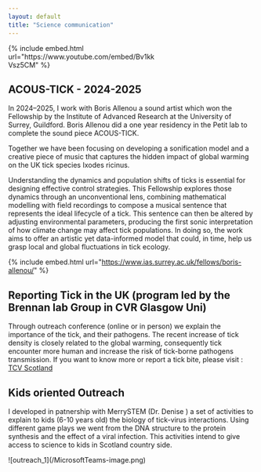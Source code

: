 ```yaml
---
layout: default
title: "Science communication"
---
```

<div style="width: 60%; height: 60%">
{% include embed.html url="https://www.youtube.com/embed/Bv1kkVsz5CM" %}
</div>

## ACOUS-TICK - 2024-2025
In 2024–2025, I work with Boris Allenou a sound artist which won the Fellowship by the Institute of Advanced Research at the University of Surrey, Guildford. Boris Allenou did a one year residency in the Petit lab to complete the sound piece ACOUS-TICK.

Together we have been focusing on developing a sonification model and a creative piece of music that captures the hidden impact of global warming on the UK tick species Ixodes ricinus.

Understanding the dynamics and population shifts of ticks is essential for designing effective control strategies. This Fellowship explores those dynamics through an unconventional lens, combining mathematical modelling with field recordings to compose a musical sentence that represents the ideal lifecycle of a tick. This sentence can then be altered by adjusting environmental parameters, producing the first sonic interpretation of how climate change may affect tick populations. In doing so, the work aims to offer an artistic yet data-informed model that could, in time, help us grasp local and global fluctuations in tick ecology.

{% include embed.html url="https://www.ias.surrey.ac.uk/fellows/boris-allenou/" %}

## Reporting Tick in the UK (program led by the Brennan lab Group in CVR Glasgow Uni)
Through outreach conference (online or in person) we explain the importance of the tick, and their pathogens.
The recent increase of tick density is closely related to the global warming, 
consequently tick encounter more human and increase the risk of tick-borne pathogens transmission.
If you want to know more or report a tick bite, please visit : [TCV Scotland]("https://www.tcv.org.uk/scotland/what-makes-viruses-tick") 
## Kids oriented Outreach

I developed in patnership with MerrySTEM (Dr. Denise ) a set of activities to explain to kids (6-10 years old) the biology of tick-virus interactions.
Using different game plays we went from the DNA structure to the protein synthesis and the effect of a viral infection.
This activities intend to give access to science to kids in Scotland country side.

<div style="width: 60%; height: 60%">
![outreach_1](/MicrosoftTeams-image.png)
</div>
                          
